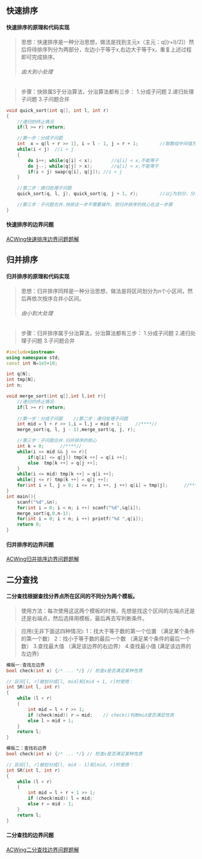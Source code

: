 ## 快速排序
#### 快速排序的原理和代码实现
>思想：快速排序是一种分治思想，做法是找到主元x（主元：q[(r+l)/2]）然后将待排序列分为两部分，左边小于等于x,右边大于等于x，重复上述过程即可完成排序。
>###### 由大到小处理

>步骤：快排属S于分治算法，分治算法都有三步：
1.分成子问题
2.递归处理子问题
3.子问题合并

```cpp
void quick_sort(int q[], int l, int r)
{
    //递归的终止情况
    if(l >= r) return;

    //第一步：分成子问题
    int  x = q[l + r >> 1], i = l - 1, j = r + 1;        //取数组中间值为主元，i和j都往外扩一
    while(i < j)  //i < j
    {
        do i++; while(q[i] < x);       //q[i] < x,不能等于
        do j--; while(q[j] > x);       //q[i] < x,不能等于
        if(i < j) swap(q[i], q[j]); //i < j
    }

    //第二步：递归处理子问题
    quick_sort(q, l, j), quick_sort(q, j + 1, r);        //以j为划分，分为q[l...j]和q[j + 1,r]两部分

    //第三步：子问题合并.快排这一步不需要操作，但归并排序的核心在这一步骤
}
```

#### 快速排序的边界问题
[ACWing快速排序边界问题题解](https://www.acwing.com/solution/content/16777/)

## 归并排序
#### 归并排序的原理和代码实现
>思想：归并排序同样是一种分治思想，做法是将区间划分为n个小区间，然后再依次按序合并小区间。
>###### 由小到大处理

>步骤：归并排序属于分治算法，分治算法都有三步：
1.分成子问题
2.递归处理子问题
3.子问题合并

```cpp
#include<iostream>
using namespace std;
const int N=1e5+10;

int q[N];
int tmp[N];
int n;

void merge_sort(int q[],int l,int r){
    //递归的终止情况
    if(l >= r) return;
    
    //第一步：分成子问题    //第二步：递归处理子问题
    int mid = l + r >> 1,i = l,j = mid + 1;     //****//
    merge_sort(q, l, j - 1),merge_sort(q, j, r);

    //第三步：子问题合并.归并排序的核心
    int k = 0;      //****//
    while(i <= mid && j <= r){
        if(q[i] <= q[j]) tmp[k ++] = q[i ++];
        else  tmp[k ++] = q[j ++];
    }
    while(i <= mid) tmp[k ++] = q[i ++];
    while(j <= r) tmp[k ++] = q[j ++];
    for(int i = l, j = 0; i <= r; i ++, j ++) q[i] = tmp[j];      //****//
}
int main(){
    scanf("%d",&n);
    for(int i = 0; i < n; i ++) scanf("%d",&q[i]);
    merge_sort(q,0,n-1);
    for(int i = 0; i < n; i ++) printf("%d ",q[i]);
    return 0;
}
```
#### 归并排序的边界问题
[ACWing归并排序边界问题题解](https://www.acwing.com/solution/content/16778/)

## 二分查找
#### 二分查找根据查找分界点所在区间的不同分为两个模板。
>使用方法：每次使用这这两个模板的时候，先想是找这个区间的左端点还是还是右端点，然后选择用模板，最后再去写判断条件。

>应用(无非下面这四种情况):
1：找大于等于数的第一个位置 （满足某个条件的第一个数）
2：找小于等于数的最后一个数 （满足某个条件的最后一个数）
3.查找最大值 （满足该边界的右边界）
4.查找最小值 (满足该边界的左边界)
```cpp
模板一:查找左边界
bool check(int x) {/* ... */} // 检查x是否满足某种性质

// 区间[l, r]被划分成[l, mid]和[mid + 1, r]时使用：
int SR(int l, int r)
{
    while (l < r)
    {
        int mid = l + r >> 1;
        if (check(mid)) r = mid;    // check()判断mid是否满足性质
        else l = mid + 1;
    }
    return l;
}

```

```cpp
模板二：查找右边界
bool check(int x) {/* ... */} // 检查x是否满足某种性质

// 区间[l, r]被划分成[l, mid - 1]和[mid, r]时使用：
int SR(int l, int r)
{
    while (l < r)
    {
        int mid = l + r + 1 >> 1;      
        if (check(mid)) l = mid;       
        else r = mid - 1;
    }
    return l;
}
```

#### 二分查找的边界问题
[ACWing二分查找边界问题题解](https://www.acwing.com/solution/content/107848/)
